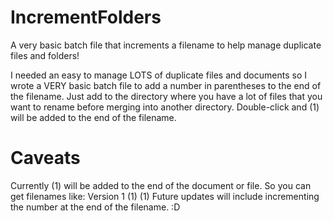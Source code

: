 # IncrementFolders
A very basic batch file that increments a filename to help manage duplicate files and folders!

I needed an easy to manage LOTS of duplicate files and documents so I wrote a VERY basic batch file to add a number in parentheses to the end of the filename.
Just add to the directory where you have a lot of files that you want to rename before merging into another directory. Double-click and (1) will be added to the end of the filename.

# Caveats
Currently (1) will be added to the end of the document or file. So you can get filenames like:
Version 1 (1) (1)
Future updates will include incrementing the number at the end of the filename. :D

